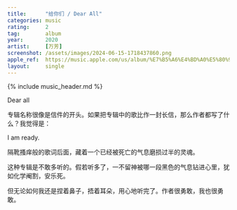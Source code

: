 ```yaml
---
title:      "给你们 / Dear All"
categories: music
rating:     2
tag:        album
year:       2020
artist:     [万芳]
screenshot: /assets/images/2024-06-15-1718437860.png
apple_ref:  https://music.apple.com/us/album/%E7%B5%A6%E4%BD%A0%E5%80%91/1530364257
layout:     single
---
```

{% include music_header.md %}

Dear all

专辑名称很像是信件的开头。如果把专辑中的歌比作一封长信，那么作者都写了什么？我觉得是：

I am ready.

隔靴搔痒般的歌词后面，藏着一个已经被死亡的气息磨损过半的灵魂。

这种专辑是不敢多听的。假若听多了，一不留神被哪一段黑色的气息钻进心里，犹如化学阉割，安乐死。

但无论如何我还是捏着鼻子，捂着耳朵，用心地听完了。作者很勇敢，我也很勇敢。
